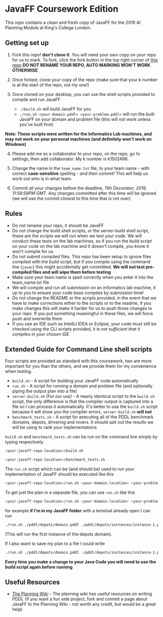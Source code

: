 # JavaFF Coursework Edition

This repo contains a clean and fresh copy of JavaFF for the 2019 AI Planning Module at King's College London.

## Getting set up 
1. Fork this repo! **don't clone it**. You will need your own copy on your repo for us to mark. To fork, click the fork button in the top right corner of [this repo](https://github.kcl.ac.uk/k1502498/JavaFF) **DO NOT RENAME YOUR REPO, AUTO MARKING WON'T WORK OTHERWISE**

2. Once forked, clone your copy of the repo (make sure that your k number is at the start of the repo, not my one!)

3. Once cloned on your desktop, you can use the shell scripts provided to compile and run JavaFF
    - `./build.sh` will build JavaFF for you
    - `./run.sh <your-domain.pddl> <your-problem.pddl>` will run the built JavaFF on your domain and problem file (this will not work unless you've built first)

**Note: These scripts were written for the Informatics Lab machines, and may not work on your personal machines (and definitely won't work on Windows)**

4. Please add me as a collaborator to your repo, on the repo, go to settings, then add collaborator. My k number is k1502498.

5. Change the name in the `team_name.txt` file, to your team name - with correct **case-sensitive** spelling - *and then commit!* This will help us work out who is in what team.

6. Commit all your changes before the deadline, _11th December, 2019, 11:59:59PM GMT_. Any changes committed after this time will be ignored (we will use the commit closest to this time that is not over)

## Rules
- Do not rename your repo, it should be JavaFF
- Do not change the build shell scripts, or the server-build shell script, these are the scripts we will run when we test your code. We will conduct these tests on the lab machines, so if you run the build script on your code on the lab machine and it doesn't compile, you know it won't compile for us
- Do not submit compiled files. This repo has been setup to ignore files compiled with the build script, but if you compile using the command line (`javac`) this might accidentally get committed. **We will not test pre-compiled files and will wipe them before testing**
- Make sure your team name is spelt correctly when you enter it into the team_name.txt file
- We will compile and run all submission on an informatics lab machine, it up to you to ensure your code base compiles by submission time!
- Do not change the README or the scripts provided, in the event that we have to make corrections either to the scripts or to the readme, if you make changes this will make it harder for us to push those changes to your repo. If you put something meaningful in these files, we will force push and overwrite them 
- If you use an IDE such as IntelliJ IDEA or Eclipse, your code must still be checked using the CLI scripts provided, it is *not sufficient that it compiles in your chosen IDE*
## Extended Guide for Command Line shell scripts
Four scripts are provided as standard with this coursework, two are more important for you than the others, and we provide them for my convenience when testing. 

- `build.sh` - A script for building your JavaFF code automatically 
- `run.sh` - A script for running a domain and problem file (and optionally piping the output plan into a file)
- `server-build.sh` _(For our use)_ - A nearly identical script to the `build.sh` script, the only difference is that the compiler output is captured into a file so I can process it automatically. It's better to use the `build.sh` script because it will show you the compiler errors, `server-build.sh` **will not**
- `benchmark_tests.sh` - A script for executing all of the PDDL benchmark domains, depots, driverlog and rovers. It should spit out the results we will be using to rank your implementations

`build.sh` and `benchmark_tests.sh` can be run on the command line simply by typing respectively

```bash
<your-javaff-repo-location>/build.sh
```
```bash
<your-javaff-repo-location>/benchmark_tests.sh
```

The `run.sh` script which can be (and should be) used to run your implementation of JavaFF should be executed like this

```bash
<your-javaff-repo-location>/run.sh <your-domain-location> <your-problem-location>
```

To get just the plan in a separate file, you can use `run.sh` like this

```bash
<your-javaff-repo-location>/run.sh <your-domain-location> <your-problem-location> <name-of-output-file>
```

for example **if I'm in my JavaFF folder** with a terminal already open I can run

```bash
./run.sh ./pddl/depots/domain.pddl ./pddl/depots/instances/instance-1.pddl
```
(This will run the first instance of the depots domain).

If I also want to save my plan to a file I could write

```bash
./run.sh ./pddl/depots/domain.pddl ./pddl/depots/instances/instance-1.pddl resulting_plan.txt
```

**Every time you make a change to your Java Code you will need to use the build script again before running**

## Useful Resources
- [The Planning Wiki](https://www.planning.wiki/) - The planning wiki has useful resources on writing PDDL (If you want a fun side project, fork and commit a page about JavaFF to the Planning Wiki - not worth any credit, but would be a great help)

